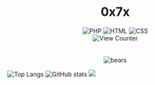 <h1 align="center">0x7x</h1>
<div align="center">
	<img src="https://img.shields.io/badge/PHP-2C2D72?style=for-the-badge&logo=PHP&logoColor=white" alt="PHP"/><span></span>
	<img src="https://img.shields.io/badge/HTML-239120?style=for-the-badge&logo=html5&logoColor=white" alt="HTML"/><span></span>
	<img src="https://img.shields.io/badge/CSS-239120?&style=for-the-badge&logo=css3&logoColor=white" alt="CSS"/><span></span>
	<br>
	<img src="https://komarev.com/ghpvc/?username=0x7x&style=flat-square" alt="View Counter"/>
	<br>
	<br>
	<br>
	<img src="https://github-readme-stats.vercel.app/api?username=0x7x&count_private=true&show_icons=true&theme=tokyonight" alt="bears"/>
	</div>

  ![Top Langs](https://github-readme-stats.vercel.app/api/top-langs/?username=0x7x&theme=tokyonight) ![GitHub stats](https://github-readme-stats.vercel.app/api?username=0x7x&show_icons=true&theme=tokyonight)
  ![](https://komarev.com/ghpvc/?username=0x7x&color=red)
